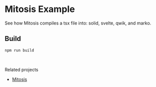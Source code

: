 # Mitosis Example

See how Mitosis compiles a tsx file into: solid, svelte, qwik, and marko.

## Build

```bash
npm run build
```

<br>

Related projects

- <a href="https://github.com/BuilderIO/mitosis">Mitosis</a>
